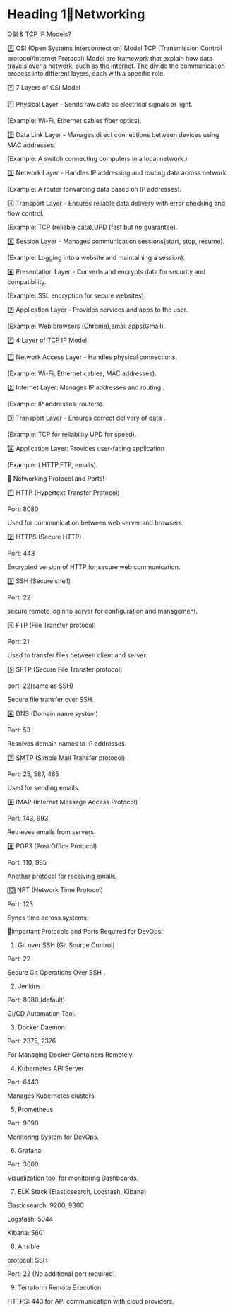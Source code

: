 # Heading 1🛜Networking
 OSI & TCP IP Models?

*️⃣ OSI (Open Systems Interconnection) Model TCP (Transmission Control protocol/Internet Protocol) Model are framework that explain how data travels over a network, such as the internet. The divide the communication process into different layers, each with a specific role.

*️⃣ 7 Layers of OSI Model

1️⃣ Physical Layer - Sends raw data as electrical signals or light.

(Example: Wi-Fi, Ethernet cables fiber optics).

2️⃣ Data Link Layer - Manages direct connections between devices using MAC addresses.

(Example: A switch connecting computers in a local network.)

3️⃣ Network Layer - Handles IP addressing and routing data across network.

(Example: A router forwarding data based on IP addresses).

4️⃣ Transport Layer - Ensures reliable data delivery with error checking and flow control.

(Example: TCP (reliable data),UPD (fast but no guarantee).

5️⃣ Session Layer - Manages communication sessions(start, stop, resume).

(Example: Logging into a website and maintaining a session).

6️⃣ Presentation Layer - Converts and encrypts data for security and compatibility.

(Example: SSL encryption for secure websites).

7️⃣ Application Layer - Provides services and apps to the user.

(Example: Web browsers (Chrome),email apps(Gmail).

*️⃣ 4 Layer of TCP IP Model

1️⃣ Network Access Layer - Handles physical connections.

(Example: Wi-Fi, Ethernet cables, MAC addresses).

2️⃣ Internet Layer: Manages IP addresses and routing .

(Example: IP addresses ,routers).

3️⃣ Transport Layer - Ensures correct delivery of data .

(Example: TCP for reliability UPD for speed).

4️⃣ Application Layer: Provides user-facing application

(Example: ( HTTP,FTP, emails).

📍 Networking Protocol and Ports!

1️⃣ HTTP (Hypertext Transfer Protocol)

Port: 8080

Used for communication between web server and browsers.

2️⃣ HTTPS (Secure HTTP)

Port: 443

Encrypted version of HTTP for secure web communication.

3️⃣ SSH (Secure shell)

Port: 22

secure remote login to server for configuration and management.

4️⃣ FTP (File Transfer protocol)

Port: 21

Used to transfer files between client and server.

5️⃣ SFTP (Secure File Transfer protocol)

port: 22(same as SSH)

Secure file transfer over SSH.

6️⃣ DNS (Domain name system)

Port: 53

Resolves domain names to IP addresses.

7️⃣ SMTP (Simple Mail Transfer protocol)

Port: 25, 587, 465

Used for sending emails.

8️⃣ IMAP (Internet Message Access Protocol)

Port: 143, 993

Retrieves emails from servers.

9️⃣ POP3 (Post Office Protocol)

Port: 110, 995

Another protocol for receiving emails.

🔟 NPT (Network Time Protocol)

Port: 123

Syncs time across systems.

📍Important Protocols and Ports Required for DevOps!

1. Git over SSH (Git Source Control)

Port: 22

Secure Git Operations Over SSH .

2. Jenkins

Port; 8080 (default)

CI/CD Automation Tool.

3. Docker Daemon

Port: 2375, 2376

For Managing Docker Containers Remotely.

4. Kubernetes API Server

Port: 6443

Manages Kubernetes clusters.

5. Prometheus

Port: 9090

Monitoring System for DevOps.

6. Grafana

Port: 3000

Visualization tool for monitoring Dashboards.

7. ELK Stack (Elasticsearch, Logstash, Kibana)

Elasticsearch: 9200, 9300

Logstash: 5044

Kibana: 5601

8. Ansible

protocol: SSH

Port: 22 (No additional port required).

9. Terraform Remote Execution

HTTPS: 443 for API communication with cloud providers.
